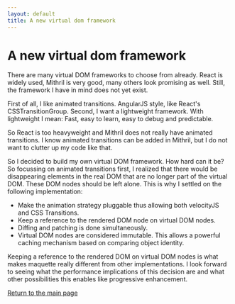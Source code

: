```yaml
---
layout: default
title: A new virtual dom framework
---
```

# A new virtual dom framework

There are many virtual DOM frameworks to choose from already. 
React is widely used, Mithril is very good, many others look promising as well. 
Still, the framework I have in mind does not yet exist.

First of all, I like animated transitions. AngularJS style, like React's CSSTransitionGroup.
Second, I want a lightweight framework. With lightweight I mean: Fast, easy to learn, easy to debug
and predictable.

So React is too heavyweight and Mithril does not really have animated transitions. 
I know animated transitions can be added in Mithril, but I do not want to clutter up my code like that.

So I decided to build my own virtual DOM framework. How hard can it be?
So focussing on animated transitions first, I realized that there would be disappearing 
elements in the real DOM that are no longer part of the virtual DOM. These DOM nodes should
be left alone. This is why I settled on the following implementation:

- Make the animation strategy pluggable thus allowing both velocityJS and CSS Transitions.
- Keep a reference to the rendered DOM node on virtual DOM nodes.
- Diffing and patching is done simultaneously.
- Virtual DOM nodes are considered immutable. This allows a powerful caching mechanism based on comparing object identity. 

Keeping a reference to the rendered DOM on virtual DOM nodes is what makes maquette really different from other implementations.
I look forward to seeing what the performance implications of this decision are and what other possibilities this enables
like progressive enhancement.

<a href="{{ site.baseurl }}/">Return to the main page</a>
